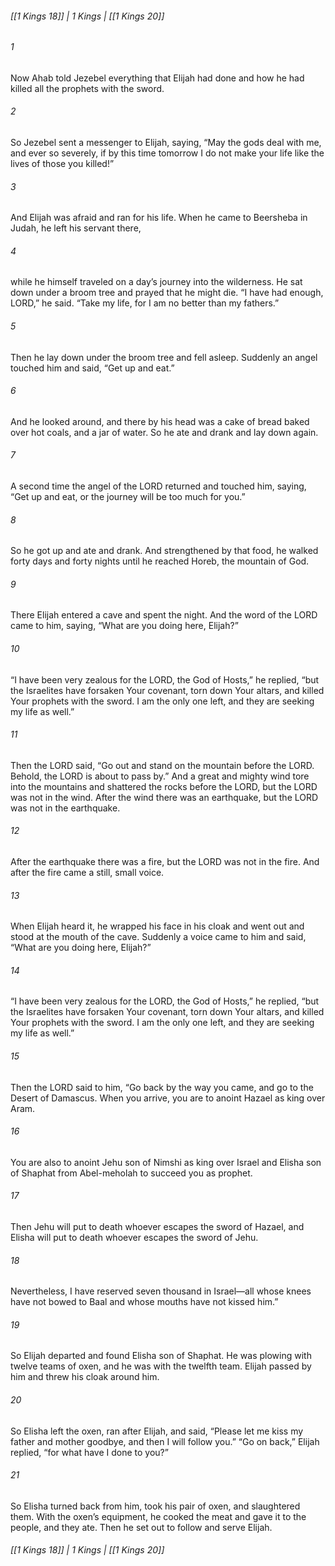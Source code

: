 ###### [[1 Kings 18]] | 1 Kings | [[1 Kings 20]]

###### 1
Now Ahab told Jezebel everything that Elijah had done and how he had killed all the prophets with the sword.
###### 2
So Jezebel sent a messenger to Elijah, saying, “May the gods deal with me, and ever so severely, if by this time tomorrow I do not make your life like the lives of those you killed!”
###### 3
And Elijah was afraid and ran for his life. When he came to Beersheba in Judah, he left his servant there,
###### 4
while he himself traveled on a day’s journey into the wilderness. He sat down under a broom tree and prayed that he might die. “I have had enough, LORD,” he said. “Take my life, for I am no better than my fathers.”
###### 5
Then he lay down under the broom tree and fell asleep. Suddenly an angel touched him and said, “Get up and eat.”
###### 6
And he looked around, and there by his head was a cake of bread baked over hot coals, and a jar of water. So he ate and drank and lay down again.
###### 7
A second time the angel of the LORD returned and touched him, saying, “Get up and eat, or the journey will be too much for you.”
###### 8
So he got up and ate and drank. And strengthened by that food, he walked forty days and forty nights until he reached Horeb, the mountain of God.
###### 9
There Elijah entered a cave and spent the night. And the word of the LORD came to him, saying, “What are you doing here, Elijah?”
###### 10
“I have been very zealous for the LORD, the God of Hosts,” he replied, “but the Israelites have forsaken Your covenant, torn down Your altars, and killed Your prophets with the sword. I am the only one left, and they are seeking my life as well.”
###### 11
Then the LORD said, “Go out and stand on the mountain before the LORD. Behold, the LORD is about to pass by.” And a great and mighty wind tore into the mountains and shattered the rocks before the LORD, but the LORD was not in the wind. After the wind there was an earthquake, but the LORD was not in the earthquake.
###### 12
After the earthquake there was a fire, but the LORD was not in the fire. And after the fire came a still, small voice.
###### 13
When Elijah heard it, he wrapped his face in his cloak and went out and stood at the mouth of the cave. Suddenly a voice came to him and said, “What are you doing here, Elijah?”
###### 14
“I have been very zealous for the LORD, the God of Hosts,” he replied, “but the Israelites have forsaken Your covenant, torn down Your altars, and killed Your prophets with the sword. I am the only one left, and they are seeking my life as well.”
###### 15
Then the LORD said to him, “Go back by the way you came, and go to the Desert of Damascus. When you arrive, you are to anoint Hazael as king over Aram.
###### 16
You are also to anoint Jehu son of Nimshi as king over Israel and Elisha son of Shaphat from Abel-meholah to succeed you as prophet.
###### 17
Then Jehu will put to death whoever escapes the sword of Hazael, and Elisha will put to death whoever escapes the sword of Jehu.
###### 18
Nevertheless, I have reserved seven thousand in Israel—all whose knees have not bowed to Baal and whose mouths have not kissed him.”
###### 19
So Elijah departed and found Elisha son of Shaphat. He was plowing with twelve teams of oxen, and he was with the twelfth team. Elijah passed by him and threw his cloak around him.
###### 20
So Elisha left the oxen, ran after Elijah, and said, “Please let me kiss my father and mother goodbye, and then I will follow you.” “Go on back,” Elijah replied, “for what have I done to you?”
###### 21
So Elisha turned back from him, took his pair of oxen, and slaughtered them. With the oxen’s equipment, he cooked the meat and gave it to the people, and they ate. Then he set out to follow and serve Elijah.

###### [[1 Kings 18]] | 1 Kings | [[1 Kings 20]]
